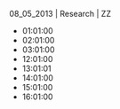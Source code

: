 08_05_2013 | Research | ZZ 
* 01:01:00
* 02:01:00
* 03:01:00
* 12:01:00
* 13:01:01
* 14:01:00
* 15:01:00
* 16:01:00

